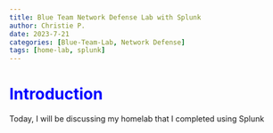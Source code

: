 ```yaml
---
title: Blue Team Network Defense Lab with Splunk
author: Christie P.
date: 2023-7-21
categories: [Blue-Team-Lab, Network Defense]
tags: [home-lab, splunk]
---
```


# <span style="color:blue">Introduction</span>

Today, I will be discussing my homelab that I completed using Splunk
